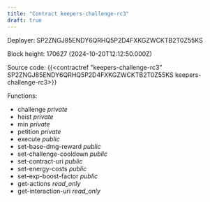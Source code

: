 ```yaml
---
title: "Contract keepers-challenge-rc3"
draft: true
---
```

Deployer: SP2ZNGJ85ENDY6QRHQ5P2D4FXKGZWCKTB2T0Z55KS


 



Block height: 170627 (2024-10-20T12:12:50.000Z)

Source code: {{<contractref "keepers-challenge-rc3" SP2ZNGJ85ENDY6QRHQ5P2D4FXKGZWCKTB2T0Z55KS keepers-challenge-rc3>}}

Functions:

* challenge _private_
* heist _private_
* min _private_
* petition _private_
* execute _public_
* set-base-dmg-reward _public_
* set-challenge-cooldown _public_
* set-contract-uri _public_
* set-energy-costs _public_
* set-exp-boost-factor _public_
* get-actions _read_only_
* get-interaction-uri _read_only_
